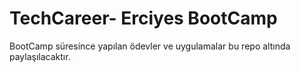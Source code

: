 # TechCareer- Erciyes BootCamp

BootCamp süresince yapılan ödevler ve uygulamalar bu repo altında paylaşılacaktır. 
